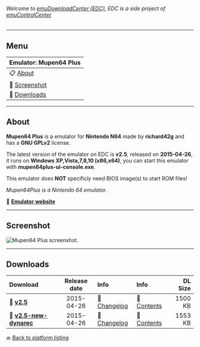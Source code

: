 ###### Welcome to [emuDownloadCenter (EDC)](https://github.com/PhoenixInteractiveNL/emuDownloadCenter/wiki/), EDC is a side project of [emuControlCenter](https://github.com/PhoenixInteractiveNL/emuControlCenter/wiki/)
***
## Menu
| **Emulator: Mupen64 Plus** |
|:---------|
| :clipboard: [About](#about) |
| :sunrise: [Screenshot](#screenshot) |
| :floppy_disk: [Downloads](#downloads) |
***
## About
**Mupen64 Plus** is a emulator for **Nintendo N64** made by **richard42g** and has a **GNU GPLv2** license.

The latest version of the emulator on EDC is **v2.5**, released on **2015-04-26**, it runs on **Windows XP,Vista,7,8,10 (x86,x64)**, you can start this emulator with **mupen64plus-ui-console.exe**.

This emulator does **NOT** specificly need BIOS image(s) to start ROM files!

_Mupen64Plus is a Nintendo 64 emulator._

:link: [**Emulator website**](http://mupen64plus.org)
***
## Screenshot
![](https://raw.githubusercontent.com/PhoenixInteractiveNL/emuDownloadCenter/master/hooks/mupen64plus/screen.jpg "Mupen64 Plus screenshot.")
***
## Downloads
| Download | Release date  | Info       | Info       | DL Size    |
|:---------|:-------------:|:-----------|:-----------|-----------:|
| :floppy_disk: [**v2.5**](https://github.com/PhoenixInteractiveNL/edc-repo0004/raw/master/mupen64plus/2.5.7z) | 2015-04-26 | :page_facing_up: [Changelog](https://github.com/PhoenixInteractiveNL/edc-repo0004/blob/master/mupen64plus/2.5_changelog.txt) | :mag_right: [Contents](https://github.com/PhoenixInteractiveNL/edc-repo0004/blob/master/mupen64plus/2.5_contents.txt) | 1500 KB |
| :floppy_disk: [**v2.5-new-dynarec**](https://github.com/PhoenixInteractiveNL/edc-repo0004/raw/master/mupen64plus/2.5-new-dynarec.7z) | 2015-04-26 | :page_facing_up: [Changelog](https://github.com/PhoenixInteractiveNL/edc-repo0004/blob/master/mupen64plus/2.5-new-dynarec_changelog.txt) | :mag_right: [Contents](https://github.com/PhoenixInteractiveNL/edc-repo0004/blob/master/mupen64plus/2.5-new-dynarec_contents.txt) | 1553 KB |

:back: [Back to platform listing](https://github.com/PhoenixInteractiveNL/emuDownloadCenter/wiki/EDC-Platform-List)
